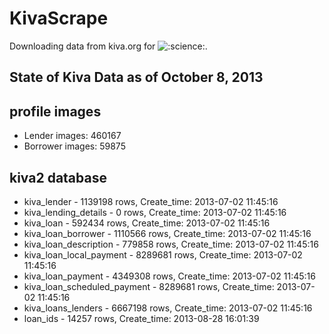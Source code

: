 KivaScrape
==========

Downloading data from kiva.org for ![:science:](http://i.somethingawful.com/forumsystem/emoticons/emot-science.gif).

State of Kiva Data as of October 8, 2013
----------------------------------------

profile images
--------------
* Lender images: 460167
* Borrower images: 59875

kiva2 database
--------------
* kiva_lender - 1139198 rows, Create_time: 2013-07-02 11:45:16
* kiva_lending_details - 0 rows, Create_time: 2013-07-02 11:45:16
* kiva_loan - 592434 rows, Create_time: 2013-07-02 11:45:16
* kiva_loan_borrower - 1110566 rows, Create_time: 2013-07-02 11:45:16
* kiva_loan_description - 779858 rows, Create_time: 2013-07-02 11:45:16
* kiva_loan_local_payment - 8289681 rows, Create_time: 2013-07-02 11:45:16
* kiva_loan_payment - 4349308 rows, Create_time: 2013-07-02 11:45:16
* kiva_loan_scheduled_payment - 8289681 rows, Create_time: 2013-07-02 11:45:16
* kiva_loans_lenders - 6667198 rows, Create_time: 2013-07-02 11:45:16
* loan_ids - 14257 rows, Create_time: 2013-08-28 16:01:39
